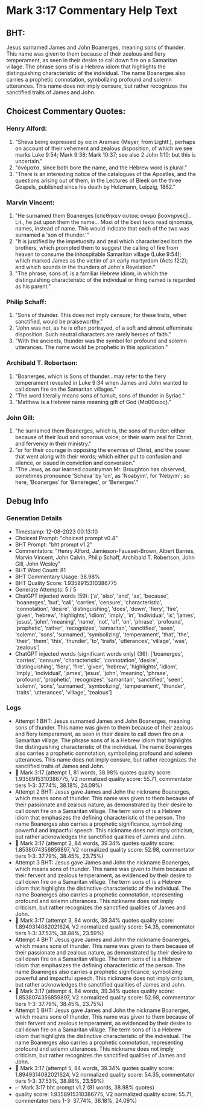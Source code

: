 # Mark 3:17 Commentary Help Text

## BHT:
Jesus surnamed James and John Boanerges, meaning sons of thunder. This name was given to them because of their zealous and fiery temperament, as seen in their desire to call down fire on a Samaritan village. The phrase sons of is a Hebrew idiom that highlights the distinguishing characteristic of the individual. The name Boanerges also carries a prophetic connotation, symbolizing profound and solemn utterances. This name does not imply censure, but rather recognizes the sanctified traits of James and John.

## Choicest Commentary Quotes:
### Henry Alford:
1. "Sheva being expressed by οα in Aramaic (Meyer, from Lightf.), perhaps on account of their vehement and zealous disposition, of which we see marks Luke 9:54; Mark 9:38; Mark 10:37; see also 2 John 1:10; but this is uncertain."
2. "ὀνόματα, since both bore the name, and the Hebrew word is plural."
3. "There is an interesting notice of the catalogues of the Apostles, and the questions arising out of them, in the Lectures of Bleek on the three Gospels, published since his death by Holzmann, Leipzig, 1862."

### Marvin Vincent:
1. "He surnamed them Boanerges [επεθηκεν αυτοις ονομα βοανηργες] . Lit., he put upon them the name... Most of the best texts read ojnomata, names, instead of name. This would indicate that each of the two was surnamed a 'son of thunder.'"
2. "It is justified by the impetuosity and zeal which characterized both the brothers, which prompted them to suggest the calling of fire from heaven to consume the inhospitable Samaritan village (Luke 9:54); which marked James as the victim of an early martyrdom (Acts 12:2); and which sounds in the thunders of John's Revelation."
3. "The phrase, sons of, is a familiar Hebrew idiom, in which the distinguishing characteristic of the individual or thing named is regarded as his parent."

### Philip Schaff:
1. "Sons of thunder. This does not imply censure; for these traits, when sanctified, would be praiseworthy."
2. "John was not, as he is often portrayed, of a soft and almost effeminate disposition. Such neutral characters are rarely heroes of faith."
3. "With the ancients, thunder was the symbol for profound and solemn utterances. The name would be prophetic in this application."

### Archibald T. Robertson:
1. "Boanerges, which is Sons of thunder...may refer to the fiery temperament revealed in Luke 9:34 when James and John wanted to call down fire on the Samaritan villages." 
2. "The word literally means sons of tumult, sons of thunder in Syriac." 
3. "Matthew is a Hebrew name meaning gift of God (Μαθθαιος)."

### John Gill:
1. "he surnamed them Boanerges, which is, the sons of thunder: either because of their loud and sonorous voice; or their warm zeal for Christ, and fervency in their ministry."
2. "or for their courage in opposing the enemies of Christ, and the power that went along with their words; which either put to confusion and silence, or issued in conviction and conversion."
3. "The Jews, as our learned countryman Mr. Broughton has observed, sometimes pronounce 'Scheva' by 'on', as 'Noabyim', for 'Nebyim'; so here, 'Boanerges' for 'Benereges', or 'Benerges'."


## Debug Info
### Generation Details
- Timestamp: 12-08-2023 00:13:10
- Choicest Prompt: "choicest prompt v0.4"
- BHT Prompt: "bht prompt v1.2"
- Commentators: "Henry Alford, Jamieson-Fausset-Brown, Albert Barnes, Marvin Vincent, John Calvin, Philip Schaff, Archibald T. Robertson, John Gill, John Wesley"
- BHT Word Count: 81
- BHT Commentary Usage: 38.98%
- BHT Quality Score: 1.9358915310386775
- Generate Attempts: 5 / 5
- ChatGPT injected words (59):
	['a', 'also', 'and', 'as', 'because', 'boanerges', 'but', 'call', 'carries', 'censure', 'characteristic', 'connotation', 'desire', 'distinguishing', 'does', 'down', 'fiery', 'fire', 'given', 'hebrew', 'highlights', 'idiom', 'imply', 'in', 'individual', 'is', 'james', 'jesus', 'john', 'meaning', 'name', 'not', 'of', 'on', 'phrase', 'profound', 'prophetic', 'rather', 'recognizes', 'samaritan', 'sanctified', 'seen', 'solemn', 'sons', 'surnamed', 'symbolizing', 'temperament', 'that', 'the', 'their', 'them', 'this', 'thunder', 'to', 'traits', 'utterances', 'village', 'was', 'zealous']
- ChatGPT injected words (significant words only) (36):
	['boanerges', 'carries', 'censure', 'characteristic', 'connotation', 'desire', 'distinguishing', 'fiery', 'fire', 'given', 'hebrew', 'highlights', 'idiom', 'imply', 'individual', 'james', 'jesus', 'john', 'meaning', 'phrase', 'profound', 'prophetic', 'recognizes', 'samaritan', 'sanctified', 'seen', 'solemn', 'sons', 'surnamed', 'symbolizing', 'temperament', 'thunder', 'traits', 'utterances', 'village', 'zealous']

### Logs
- Attempt 1 BHT: Jesus surnamed James and John Boanerges, meaning sons of thunder. This name was given to them because of their zealous and fiery temperament, as seen in their desire to call down fire on a Samaritan village. The phrase sons of is a Hebrew idiom that highlights the distinguishing characteristic of the individual. The name Boanerges also carries a prophetic connotation, symbolizing profound and solemn utterances. This name does not imply censure, but rather recognizes the sanctified traits of James and John.
- 🔄 Mark 3:17 (attempt 1, 81 words, 38.98% quotes quality score: 1.9358915310386775, V2 normalized quality score: 55.71, commentator tiers 1-3: 37.74%, 38.18%, 24.09%)
- Attempt 2 BHT: Jesus gave James and John the nickname Boanerges, which means sons of thunder. This name was given to them because of their passionate and zealous nature, as demonstrated by their desire to call down fire on a Samaritan village. The term sons of is a Hebrew idiom that emphasizes the defining characteristic of the person. The name Boanerges also carries a prophetic significance, symbolizing powerful and impactful speech. This nickname does not imply criticism, but rather acknowledges the sanctified qualities of James and John.
- 🔄 Mark 3:17 (attempt 2, 84 words, 39.34% quotes quality score: 1.8538074356859897, V2 normalized quality score: 52.98, commentator tiers 1-3: 37.79%, 38.45%, 23.75%)
- Attempt 3 BHT: Jesus gave James and John the nickname Boanerges, which means sons of thunder. This name was given to them because of their fervent and zealous temperament, as evidenced by their desire to call down fire on a Samaritan village. The term sons of is a Hebrew idiom that highlights the distinctive characteristic of the individual. The name Boanerges also carries a prophetic connotation, representing profound and solemn utterances. This nickname does not imply criticism, but rather recognizes the sanctified qualities of James and John.
- 🔄 Mark 3:17 (attempt 3, 84 words, 39.34% quotes quality score: 1.8949314082021624, V2 normalized quality score: 54.35, commentator tiers 1-3: 37.53%, 38.88%, 23.59%)
- Attempt 4 BHT: Jesus gave James and John the nickname Boanerges, which means sons of thunder. This name was given to them because of their passionate and zealous nature, as demonstrated by their desire to call down fire on a Samaritan village. The term sons of is a Hebrew idiom that emphasizes the defining characteristic of the person. The name Boanerges also carries a prophetic significance, symbolizing powerful and impactful speech. This nickname does not imply criticism, but rather acknowledges the sanctified qualities of James and John.
- 🔄 Mark 3:17 (attempt 4, 84 words, 39.34% quotes quality score: 1.8538074356859897, V2 normalized quality score: 52.98, commentator tiers 1-3: 37.79%, 38.45%, 23.75%)
- Attempt 5 BHT: Jesus gave James and John the nickname Boanerges, which means sons of thunder. This name was given to them because of their fervent and zealous temperament, as evidenced by their desire to call down fire on a Samaritan village. The term sons of is a Hebrew idiom that highlights the distinctive characteristic of the individual. The name Boanerges also carries a prophetic connotation, representing profound and solemn utterances. This nickname does not imply criticism, but rather recognizes the sanctified qualities of James and John.
- 🔄 Mark 3:17 (attempt 5, 84 words, 39.34% quotes quality score: 1.8949314082021624, V2 normalized quality score: 54.35, commentator tiers 1-3: 37.53%, 38.88%, 23.59%)
- ✅ Mark 3:17 bht prompt v1.2 (81 words, 38.98% quotes)
- quality score: 1.9358915310386775, V2 normalized quality score: 55.71, commentator tiers 1-3: 37.74%, 38.18%, 24.09%)